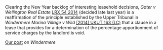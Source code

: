 Clearing the New Year backlog of interesting leasehold decisions, *Gater v Wellington Real Estate* [LRX 54 2014](http://www.landstribunal.gov.uk/Aspx/view.aspx?id=1101) (decided late last year) is a reaffirmation of the principle established by the Upper Tribunal in *Windermere Marina Village v Wild* [[2014] UKUT 163 (LC)](http://www.bailii.org/uk/cases/UKUT/LC/2014/163.html) that a clause in a lease that provides for a determination of the percentage apportionment of service charges by the landlord is void. 

[Our post](http://nearlylegal.co.uk/blog/2014/06/dont-ask-surveyor/) on *Windermere*